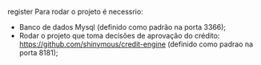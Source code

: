 register
Para rodar o projeto é necessrio:

- Banco de dados Mysql (definido como padrão na porta 3366);
- Rodar o projeto que toma decisões de aprovação do crédito: https://github.com/shinymous/credit-engine (definido como padrao na porta 8181);

